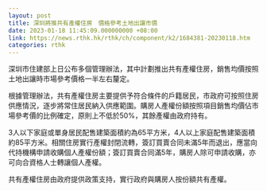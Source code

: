 ```yaml
---
layout: post
title: 深圳將推共有產權住房　價格參考土地出讓市價
date: 2023-01-18 11:45:09.000000000 +08:00
link: https://news.rthk.hk/rthk/ch/component/k2/1684381-20230118.htm
categories: rthk
---
```


深圳市住建部上日公布多個管理辦法，其中計劃推出共有產權住房，銷售均價按照土地出讓時市場參考價格一半左右釐定。

根據管理辦法，共有產權住房主要提供予符合條件的戶籍居民，市政府可按照住房供應情況，逐步將常住居民納入供應範圍。購房人產權份額按照項目銷售均價佔市場參考價的比例確定，原則上不低於50%，其餘產權由政府持有。

3人以下家庭或單身居民配售建築面積約為65平方米，4人以上家庭配售建築面積約85平方米。相關住房實行產權封閉流轉，簽訂買賣合同未滿5年而退出，應當向代持機構申請收購個人產權份額；簽訂買賣合同滿5年，購房人除可申請收購，亦可向合資格人士轉讓個人產權。

共有產權住房由政府提供政策支持，實行政府與購房人按份額共有產權。
